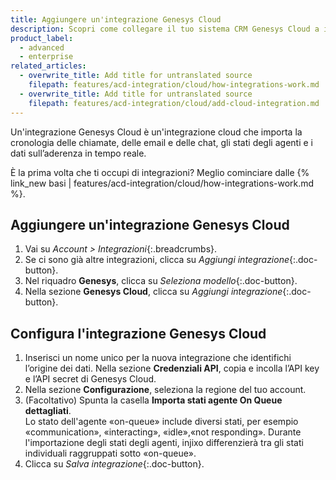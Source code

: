 ```yaml
---
title: Aggiungere un'integrazione Genesys Cloud
description: Scopri come collegare il tuo sistema CRM Genesys Cloud a injixo per importare dati.
product_label:
  - advanced
  - enterprise
related_articles:
  - overwrite_title: Add title for untranslated source
    filepath: features/acd-integration/cloud/how-integrations-work.md
  - overwrite_title: Add title for untranslated source
    filepath: features/acd-integration/cloud/add-cloud-integration.md
---
```


Un'integrazione Genesys Cloud è un'integrazione cloud che importa la cronologia delle chiamate, delle email e delle chat, gli stati degli agenti e i dati sull’aderenza in tempo reale.

È la prima volta che ti occupi di integrazioni? Meglio cominciare dalle {% link_new basi | features/acd-integration/cloud/how-integrations-work.md %}.

## Aggiungere un'integrazione Genesys Cloud

1. Vai su _Account > Integrazioni_{:.breadcrumbs}.
2. Se ci sono già altre integrazioni, clicca su _Aggiungi integrazione_{:.doc-button}.
3. Nel riquadro **Genesys**, clicca su _Seleziona modello_{:.doc-button}.
4. Nella sezione **Genesys Cloud**, clicca su _Aggiungi integrazione_{:.doc-button}.

## Configura l'integrazione Genesys Cloud

1. Inserisci un nome unico per la nuova integrazione che identifichi l’origine dei dati.
Nella sezione **Credenziali API**, copia e incolla l’API key e l’API secret di Genesys Cloud.
3. Nella sezione **Configurazione**, seleziona la regione del tuo account.
4. (Facoltativo) Spunta la casella **Importa stati agente On Queue dettagliati**.<br>Lo stato dell'agente «on-queue» include diversi stati, per esempio «communication», «interacting», «idle»,«not responding». Durante l'importazione degli stati degli agenti, injixo differenzierà tra gli stati individuali raggruppati sotto «on-queue».
5. Clicca su _Salva integrazione_{:.doc-button}.

